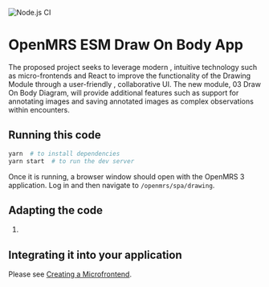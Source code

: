 ![Node.js CI](https://github.com/openmrs/openmrs-esm-template-app/workflows/Node.js%20CI/badge.svg)

# OpenMRS ESM Draw On Body App


The proposed project seeks to leverage modern , intuitive technology such as micro-frontends and React to improve the functionality of the Drawing Module through a user-friendly , collaborative UI. The new module, 03 Draw On Body Diagram, will provide additional features such as support for annotating images and saving annotated images as complex observations within encounters.




## Running this code

```sh
yarn  # to install dependencies
yarn start  # to run the dev server
```

Once it is running, a browser window
should open with the OpenMRS 3 application. Log in and then navigate to
`/openmrs/spa/drawing`.

## Adapting the code

1.

## Integrating it into your application

Please see [Creating a Microfrontend](https://openmrs.github.io/openmrs-esm-core/#/main/creating_a_microfrontend).
